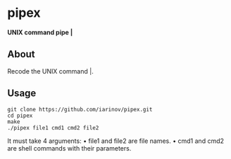 # pipex
**UNIX command pipe |**

## About
Recode the UNIX command |.

## Usage
```
git clone https://github.com/iarinov/pipex.git
cd pipex
make
./pipex file1 cmd1 cmd2 file2

```
It must take 4 arguments:
• file1 and file2 are file names.
• cmd1 and cmd2 are shell commands with their parameters.
